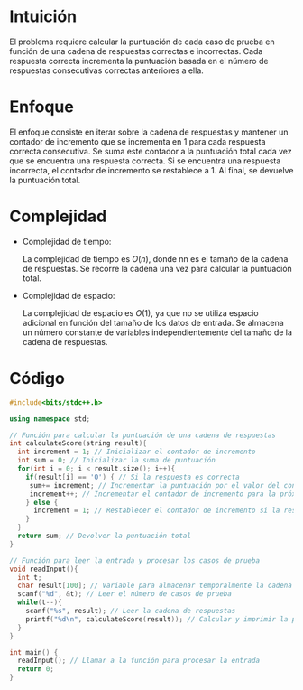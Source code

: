 # Intuición
<!-- Describe your first thoughts on how to solve this problem. -->
El problema requiere calcular la puntuación de cada caso de prueba en función de una cadena de respuestas correctas e incorrectas. Cada respuesta correcta incrementa la puntuación basada en el número de respuestas consecutivas correctas anteriores a ella.

# Enfoque
<!-- Describe your approach to solving the problem. -->
El enfoque consiste en iterar sobre la cadena de respuestas y mantener un contador de incremento que se incrementa en 1 para cada respuesta correcta consecutiva. Se suma este contador a la puntuación total cada vez que se encuentra una respuesta correcta. Si se encuentra una respuesta incorrecta, el contador de incremento se restablece a 1. Al final, se devuelve la puntuación total.

# Complejidad
- Complejidad de tiempo:
    <!-- Add your time complexity here, e.g. $$O(n)$$ -->
    La complejidad de tiempo es $O(n)$, donde nn es el tamaño de la cadena de respuestas. Se recorre la cadena una vez para calcular la puntuación total.

- Complejidad de espacio:
    <!-- Add your space complexity here, e.g. $$O(n)$$ -->
    La complejidad de espacio es $O(1)$, ya que no se utiliza espacio adicional en función del tamaño de los datos de entrada. Se almacena un número constante de variables independientemente del tamaño de la cadena de respuestas.

# Código
```cpp
#include<bits/stdc++.h>

using namespace std;

// Función para calcular la puntuación de una cadena de respuestas
int calculateScore(string result){
  int increment = 1; // Inicializar el contador de incremento
  int sum = 0; // Inicializar la suma de puntuación
  for(int i = 0; i < result.size(); i++){
    if(result[i] == 'O') { // Si la respuesta es correcta
     sum+= increment; // Incrementar la puntuación por el valor del contador de incremento
     increment++; // Incrementar el contador de incremento para la próxima respuesta correcta
    } else {
      increment = 1; // Restablecer el contador de incremento si la respuesta es incorrecta
    }
  }
  return sum; // Devolver la puntuación total
}

// Función para leer la entrada y procesar los casos de prueba
void readInput(){
  int t;
  char result[100]; // Variable para almacenar temporalmente la cadena de respuestas
  scanf("%d", &t); // Leer el número de casos de prueba
  while(t--){
    scanf("%s", result); // Leer la cadena de respuestas
    printf("%d\n", calculateScore(result)); // Calcular y imprimir la puntuación
  }
}

int main() {
  readInput(); // Llamar a la función para procesar la entrada
  return 0;
}

```
